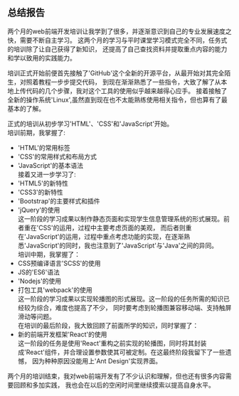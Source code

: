 ## 总结报告   

两个月的web前端开发培训让我学到了很多，并逐渐意识到自己的专业发展速度之快，需要不断自主学习。
这两个月的学习与平时课堂学习模式完全不同，任务式的培训除了让自己获得了新知识，
还提高了自己查找资料并提取重点内容的能力和学以致用的实践能力。   
    
培训正式开始前便首先接触了'GitHub'这个全新的开源平台，从最开始对其完全陌生，对照着教程一步步提交代码，
到现在渐渐熟悉了一些指令，大致了解了从本地上传代码的几个步骤，我对这个工具的使用似乎越来越得心应手。
接着接触了全新的操作系统'Linux',虽然直到现在也不太能熟练使用相关指令，但也算有了最基本的了解。   
    
正式的培训从初步学习'HTML'、'CSS'和'JavaScript'开始。   
培训前期，我掌握了:   
* 'HTML'的常用标签   
* 'CSS'的常用样式和布局方式   
* 'JavaScript'的基本语法   
接着又进一步学习了:   
* 'HTML5'的新特性   
* 'CSS3'的新特性   
* 'Bootstrap'的主要样式和插件     
* 'jQuery'的使用   
这一阶段的学习成果以制作静态页面和实现学生信息管理系统的形式展现。前者重在'CSS'的运用，过程中主要考虑页面的美观，
而后者则重在'JavaScript'的运用，过程中重点考虑功能的实现，在逐渐熟悉'JavaScript'的同时，我也注意到了'JavaScript'与'Java'之间的异同。    
培训中期，我掌握了：    
* CSS预编译语言'SCSS'的使用   
* JS的'ES6'语法   
* 'Nodejs'的使用   
* 打包工具'webpack'的使用   
这一阶段的学习成果以实现轮播图的形式展现。这一阶段的任务所需的知识已经较为综合，难度也提高了不少，
同时要考虑到轮播图兼容移动端、支持触屏滑动等问题。   
在培训的最后阶段，我大致回顾了前面所学的知识，同时掌握了：   
* 新的前端开发框架'React'的使用   
这一阶段的任务是使用'React'重构之前实现的轮播图，同时将其封装成'React'组件，并合理设置参数使其可被定制。在这最终阶段我留下了一些遗憾，
因为种种原因没能用上'Ant Design'实现界面。   
    
两个月的培训结束，我对web前端开发有了不少认识和理解，但也还有很多内容需要回顾和多加实践，
我也会在以后的空闲时间里继续摸索以提高自身水平。   



